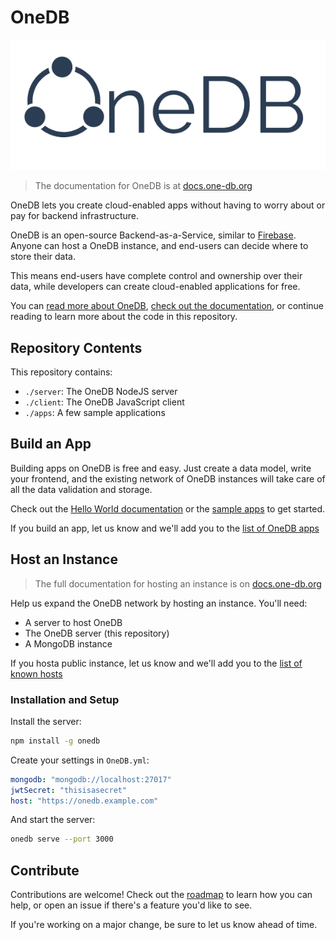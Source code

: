 # OneDB

![OneDB Logo](img/Logo.png)

> The documentation for OneDB is at [docs.one-db.org](https://docs.one-db.org)

OneDB lets you create cloud-enabled apps without having to worry about or pay for backend
infrastructure.

OneDB is an open-source Backend-as-a-Service, similar to [Firebase](https://firebase.google.com/).
Anyone can host a OneDB instance, and end-users can decide where to store their data.

This means end-users have complete control and ownership over their data, while developers can
create cloud-enabled applications for free.

You can
[read more about OneDB](https://medium.com/@bbrennan/announcing-onedb-a-platform-for-federated-apps-bc3cc7ff86e6),
[check out the documentation](https://docs.one-db.org),
or continue reading to learn more about the code in this repository.

## Repository Contents

This repository contains:
* `./server`: The OneDB NodeJS server
* `./client`: The OneDB JavaScript client
* `./apps`: A few sample applications

## Build an App
Building apps on OneDB is free and easy. Just create a data model, write your frontend,
and the existing network of OneDB instances will take care of all the data validation and storage.

Check out the [Hello World documentation](https://docs.one-db.org/Hello_World) or the
[sample apps](apps) to get started.

If you build an app, let us know and we'll add you to the [list of OneDB apps](Apps.md)

## Host an Instance
> The full documentation for hosting an instance is on [docs.one-db.org](https://docs.one-db.org/Host_an_Instance)

Help us expand the OneDB network by hosting an instance. You'll need:
* A server to host OneDB
* The OneDB server (this repository)
* A MongoDB instance

If you hosta public instance, let us know and we'll add you to the [list of known hosts](Hosts.md)

### Installation and Setup
Install the server:
```bash
npm install -g onedb
```

Create your settings in `OneDB.yml`:
```yml
mongodb: "mongodb://localhost:27017"
jwtSecret: "thisisasecret"
host: "https://onedb.example.com"
```

And start the server:
```bash
onedb serve --port 3000
```

## Contribute
Contributions are welcome! Check out the [roadmap](ROADMAP.md) to learn how you can help,
or open an issue if there's a feature you'd like to see.

If you're working on a major change, be sure to let us know ahead of time.


